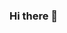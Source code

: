 ### Hi there 👋

<!--
**baashi2022/baashi2022** is a ✨ _special_ ✨ repository because its `README.md` (this file) appears on your GitHub profile.

Here are some ideas to get you started:

- 🔭 I’m currently working on lernen...
- 🌱 I’m currently learning .computer programieren.
- 👯 I’m looking to collaborate on ..ausbildung machen.
- 🤔 I’m looking for help with .weiter lernen.
- 💬 Ask me about ...gulcas
- 📫 How to reach me: .guulcas.
- 😄 Pronouns: gluck
- ⚡ Fun fact: hofnung
-->
